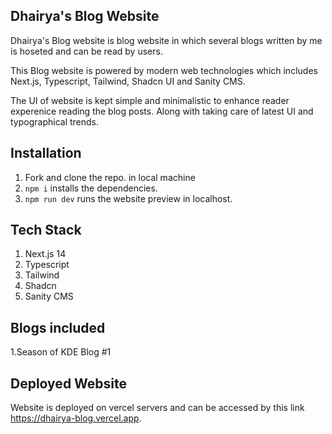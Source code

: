 ## Dhairya's Blog Website

Dhairya's Blog website is blog website in which several blogs written by me is hoseted and can be read by users.

This Blog website is powered by modern web technologies which includes Next.js, Typescript, Tailwind, Shadcn UI and Sanity CMS.

The UI of website is kept simple and minimalistic to enhance reader experenice reading the blog posts. Along with taking care of latest UI and typographical trends.

## Installation

1. Fork and clone the repo. in local machine
2. `npm i` installs the dependencies.
3. `npm run dev` runs the website preview in localhost.

## Tech Stack

1. Next.js 14
2. Typescript
3. Tailwind
4. Shadcn
5. Sanity CMS

## Blogs included

1.Season of KDE Blog #1

## Deployed Website

Website is deployed on vercel servers and can be accessed by this link https://dhairya-blog.vercel.app.
